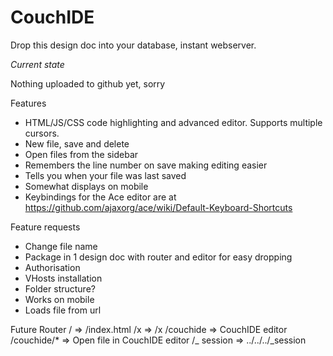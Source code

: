 CouchIDE
========

Drop this design doc into your database, instant webserver.

*Current state*

Nothing uploaded to github yet, sorry

Features
- HTML/JS/CSS code highlighting and advanced editor. Supports multiple cursors.
- New file, save and delete
- Open files from the sidebar
- Remembers the line number on save making editing easier
- Tells you when your file was last saved
- Somewhat displays on mobile
- Keybindings for the Ace editor are at 
  https://github.com/ajaxorg/ace/wiki/Default-Keyboard-Shortcuts

Feature requests
- Change file name
- Package in 1 design doc with router and editor for easy dropping
- Authorisation
- VHosts installation
- Folder structure?
- Works on mobile
- Loads file from url

Future Router
/           =>    /index.html
/x          =>    /x
/couchide   =>    CouchIDE editor
/couchide/* =>    Open file in CouchIDE editor
/_ session  =>    ../../../_session
